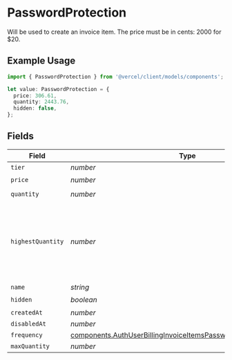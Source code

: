 # PasswordProtection

Will be used to create an invoice item. The price must be in cents: 2000 for $20.

## Example Usage

```typescript
import { PasswordProtection } from '@vercel/client/models/components';

let value: PasswordProtection = {
  price: 306.61,
  quantity: 2443.76,
  hidden: false,
};
```

## Fields

| Field             | Type                                                                                                                                                   | Required           | Description                                                                                           |
| ----------------- | ------------------------------------------------------------------------------------------------------------------------------------------------------ | ------------------ | ----------------------------------------------------------------------------------------------------- |
| `tier`            | _number_                                                                                                                                               | :heavy_minus_sign: | N/A                                                                                                   |
| `price`           | _number_                                                                                                                                               | :heavy_check_mark: | N/A                                                                                                   |
| `quantity`        | _number_                                                                                                                                               | :heavy_check_mark: | N/A                                                                                                   |
| `highestQuantity` | _number_                                                                                                                                               | :heavy_minus_sign: | The highest quantity in the current period. Used to render the correct enable/disable UI for add-ons. |
| `name`            | _string_                                                                                                                                               | :heavy_minus_sign: | N/A                                                                                                   |
| `hidden`          | _boolean_                                                                                                                                              | :heavy_check_mark: | N/A                                                                                                   |
| `createdAt`       | _number_                                                                                                                                               | :heavy_minus_sign: | N/A                                                                                                   |
| `disabledAt`      | _number_                                                                                                                                               | :heavy_minus_sign: | N/A                                                                                                   |
| `frequency`       | [components.AuthUserBillingInvoiceItemsPasswordProtectionFrequency](../../models/components/authuserbillinginvoiceitemspasswordprotectionfrequency.md) | :heavy_minus_sign: | N/A                                                                                                   |
| `maxQuantity`     | _number_                                                                                                                                               | :heavy_minus_sign: | N/A                                                                                                   |
